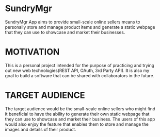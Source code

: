 # SundryMgr
SundryMgr App aims to provide small-scale online sellers means to personally store and manage product items and generate a static webpage that they can use to showcase and market their businesses. 

# MOTIVATION
This is a personal project intended for the purpose of practicing and trying out new web technologies(REST API, OAuth, 3rd Party API). It is also my goal to build a software that can be shared with collaborators in the future.

# TARGET AUDIENCE
The target audience would be the small-scale online sellers who might find it beneficial to have the ability to generate their own static webpage that they can use to showcase and market their business. The users of this app would also enjoy the feature that enables them to store and manage the images and details of their product. 


